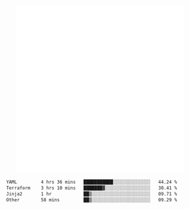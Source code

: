 <div align="center">
    <a href="https://konst.fish">
        <img src="https://raw.githubusercontent.com/konstfish/konstfish/master/fish.svg" alt="Logo" width="450"/>
    </a>
</div>

<!--START_SECTION:waka-->

```text
YAML         4 hrs 36 mins   ███████████░░░░░░░░░░░░░░   44.24 %
Terraform    3 hrs 10 mins   ███████▓░░░░░░░░░░░░░░░░░   30.41 %
Jinja2       1 hr            ██▒░░░░░░░░░░░░░░░░░░░░░░   09.71 %
Other        58 mins         ██▒░░░░░░░░░░░░░░░░░░░░░░   09.29 %
```

<!--END_SECTION:waka-->
